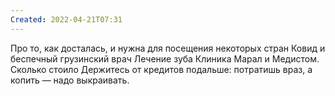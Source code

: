 ```yaml
---
Created: 2022-04-21T07:31
---
```

Про то, как досталась, и нужна для посещения некоторых стран
Ковид и беспечный грузинский врач
Лечение зуба
Клиника Марал и Медистом. Сколько стоило
Держитесь от кредитов подальше: потратишь враз, а копить — надо выкраивать.